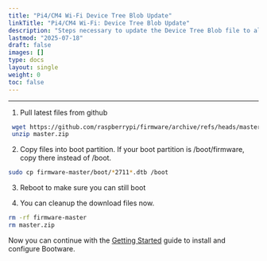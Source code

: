 ```yaml
---
title: "Pi4/CM4 Wi-Fi Device Tree Blob Update"
linkTitle: "Pi4/CM4 Wi-Fi: Device Tree Blob Update"
description: "Steps necessary to update the Device Tree Blob file to allow Bootware Wi-Fi endpoint access"
lastmod: "2025-07-18"
draft: false
images: []
type: docs
layout: single
weight: 0
toc: false
---
```


-----

1. Pull latest files from github

```bash
 wget https://github.com/raspberrypi/firmware/archive/refs/heads/master.zip
 unzip master.zip
```

2. Copy files into boot partition. If your boot partition is /boot/firmware, copy there instead of /boot.

```bash
sudo cp firmware-master/boot/*2711*.dtb /boot
```

3. Reboot to make sure you can still boot

4. You can cleanup the download files now.

```bash
rm -rf firmware-master
rm master.zip
```

Now you can continue with the [Getting Started](../../getting-started) guide to install and configure Bootware.


